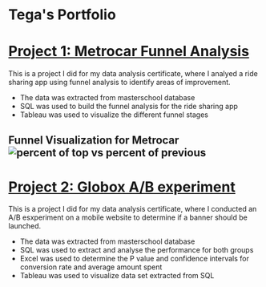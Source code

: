 # Tega's Portfolio
# [Project 1: Metrocar Funnel Analysis](https://github.com/Tecco1/Funnel-Analysis)
This is a project I did for my data analysis certificate, where I analyed a ride sharing app using funnel analysis to identify areas of improvement.
* The data was extracted from masterschool database
* SQL was used to build the funnel analysis for the ride sharing app
* Tableau was used to visualize the different funnel stages

## Funnel Visualization for Metrocar  ![percent of top vs percent of previous](https://github.com/Tecco1/Funnel-Analysis/assets/80634813/17cb09a3-aaf1-42f3-a805-c317113bd5db)

# [Project 2: Globox A/B experiment](https://github.com/Tecco1/A-B-Testing)
This is a project I did for my data analysis certificate, where I conducted an A/B esxperiment on a mobile website to determine if a banner should be launched.
* The data was extracted from masterschool database
* SQL was used to extract and analyse the performance for both groups
* Excel was used to determine the P value and confidence intervals for conversion rate and average amount spent
* Tableau was used to visualize data set extracted from SQL
